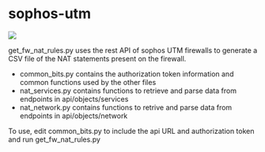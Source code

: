 # sophos-utm

![](images/nat-tool.png)

get_fw_nat_rules.py uses the rest API of sophos UTM firewalls to generate a CSV file of the NAT statements present on the firewall.

- common_bits.py contains the authorization token information and common functions used by the other files
- nat_services.py contains functions to retrieve and parse data from endpoints in api/objects/services
- nat_network.py contains functions to retrive and parse data from endpoints in api/objects/network

To use, edit common_bits.py to include the api URL and authorization token and run get_fw_nat_rules.py
